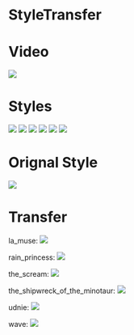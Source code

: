 # StyleTransfer
# Video
<img src="./examples/results/fox_udnie.gif" >

# Styles

<img src="./examples/style/la_muse.jpg">
<img src="./examples/style/rain_princess.jpg">
<img src="./examples/style/the_scream.jpg">
<img src="./examples/style/the_shipwreck_of_the_minotaur.jpg" >
<img src="./examples/style/udnie.jpg" >
<img src="./examples/style/wave.jpg">



# Orignal Style
<img src="./examples/content/chicago.jpg" >


# Transfer

la_muse:
<img src="./examples/results/chicago_la_muse.jpg" >

rain_princess:
<img src="./examples/results/chicago_rain_princess.jpg" >

the_scream:
<img src="./examples/results/chicago_the_scream.jpg" >

the_shipwreck_of_the_minotaur:
<img src="./examples/results/chicago_wreck.jpg" >

udnie:
<img src="./examples/results/chicago_udnie.jpg" >

wave:
<img src="./examples/results/chicago_wave.jpg" >